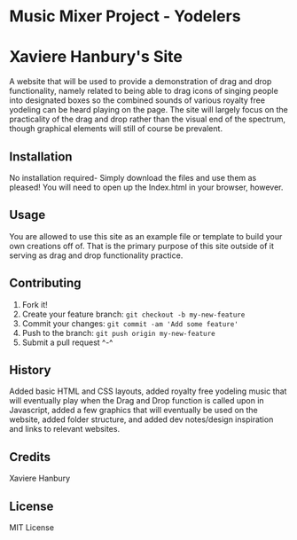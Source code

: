 # Music Mixer Project - Yodelers
# Xaviere Hanbury's Site 
 A website that will be used to provide a demonstration of drag and drop functionality, namely related to being able to drag icons of singing people into designated boxes so the combined sounds of various royalty free yodeling can be heard playing on the page. The site will largely focus on the practicality of the drag and drop rather than the visual end of the spectrum, though graphical elements will still of course be prevalent. 
## Installation
No installation required- Simply download the files and use them as pleased! You will need to open up the Index.html in your browser, however.
## Usage
You are allowed to use this site as an example file or template to build your own creations off of. That is the primary purpose of this site outside of it serving as drag and drop functionality practice. 
## Contributing
1. Fork it!
2. Create your feature branch: `git checkout -b my-new-feature`
3. Commit your changes: `git commit -am 'Add some feature'`
4. Push to the branch: `git push origin my-new-feature`
5. Submit a pull request ^-^
## History
Added basic HTML and CSS layouts, added royalty free yodeling music that will eventually play when the Drag and Drop function is called upon in Javascript, added a few graphics that will eventually be used on the website, added folder structure, and added dev notes/design inspiration and links to relevant websites.
## Credits
Xaviere Hanbury
## License
MIT License